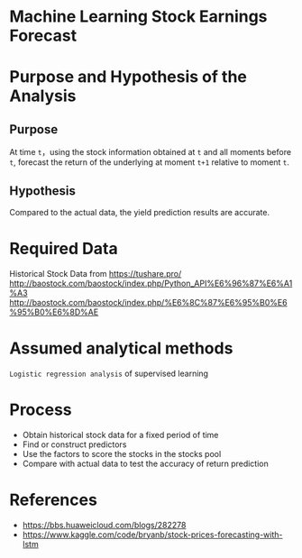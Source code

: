 # Machine Learning Stock Earnings Forecast

# Purpose and Hypothesis of the Analysis

## Purpose
At time `t`，using the stock information obtained at `t` and all moments before `t`, forecast the return of the underlying at moment `t+1` relative to moment `t`.

## Hypothesis
Compared to the actual data, the yield prediction results are accurate.

# Required Data
Historical Stock Data from https://tushare.pro/
http://baostock.com/baostock/index.php/Python_API%E6%96%87%E6%A1%A3
http://baostock.com/baostock/index.php/%E6%8C%87%E6%95%B0%E6%95%B0%E6%8D%AE

# Assumed analytical methods
`Logistic regression analysis` of supervised learning


# Process
- Obtain historical stock data for a fixed period of time
- Find or construct predictors
- Use the factors to score the stocks in the stocks pool
- Compare with actual data to test the accuracy of return prediction



# References
- https://bbs.huaweicloud.com/blogs/282278
- https://www.kaggle.com/code/bryanb/stock-prices-forecasting-with-lstm